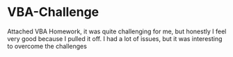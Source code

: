 # VBA-Challenge
Attached VBA Homework, it was quite challenging for me, but honestly I feel very good because I pulled it off.
I had a lot of issues, but it was interesting to overcome the challenges
